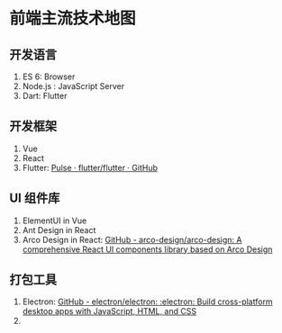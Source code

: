 # 前端主流技术地图


## 开发语言

1. ES 6: Browser
2. Node.js : JavaScript Server
3. Dart: Flutter

## 开发框架

1. Vue
2. React
3. Flutter: [Pulse · flutter/flutter · GitHub](https://github.com/flutter/flutter/pulse)

## UI 组件库

1. ElementUI in Vue
2. Ant Design in React
3. Arco Design in React: [GitHub - arco-design/arco-design: A comprehensive React UI components library based on Arco Design](https://github.com/arco-design/arco-design)

## 打包工具

1. Electron: [GitHub - electron/electron: :electron: Build cross-platform desktop apps with JavaScript, HTML, and CSS](https://github.com/electron/electron)
2. 
